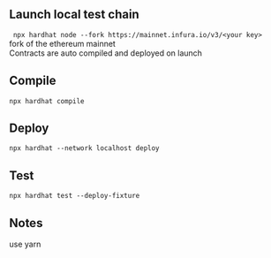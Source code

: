 ## Launch local test chain
` npx hardhat node --fork https://mainnet.infura.io/v3/<your key>`  
fork of the ethereum mainnet  
Contracts are auto compiled and deployed on launch

## Compile
`npx hardhat compile`

## Deploy
`npx hardhat --network localhost deploy`

## Test
`npx hardhat test --deploy-fixture`

## Notes
use yarn
